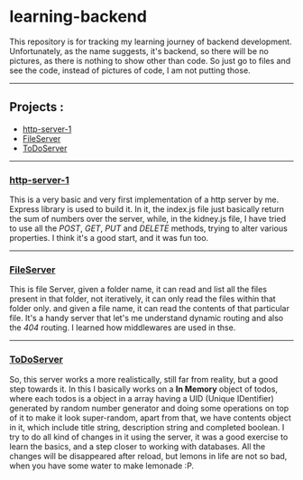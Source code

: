 # learning-backend
This repository is for tracking my learning journey of backend development. Unfortunately, as the name suggests, it's backend, so there will be no pictures, as there is nothing to show other than code. So just go to files and see the code, instead of pictures of code, I am not putting those.

---
## Projects :
- [http-server-1](#http-server-1)
- [FileServer](#fileserver)
- [ToDoServer](#todoserver)

---
### [http-server-1](https://github.com/Sandstorm831/learning-backend/tree/main/http-server-1)
This is a very basic and very first implementation of a http server by me. Express library is used to build it. In it, the index.js file just basically return the sum of numbers over the server, while, in the kidney.js file, I have tried to use all the *POST*, *GET*, *PUT* and *DELETE* methods, trying to alter various properties. I think it's a good start, and it was fun too.

---
### [FileServer](https://github.com/Sandstorm831/learning-backend/tree/main/fileServer)
This is file Server, given a folder name, it can read and list all the files present in that folder, not iteratively, it can only read the files within that folder only. and given a file name, it can read the contents of that particular file. It's a handy server that let's me understand dynamic routing and also the *404* routing. I learned how middlewares are used in thse.

---
### [ToDoServer](https://github.com/Sandstorm831/learning-backend/tree/main/ToDoServer)
So, this server works a more realistically, still far from reality, but a good step towards it. In this I basically works on a **In Memory** object of todos, where each todos is a object in a array having a UID (Unique IDentifier) generated by random number generator and doing some operations on top of it to make it look super-random, apart from that, we have contents object in it, which include title string, description string and completed boolean. I try to do all kind of changes in it using the server, it was a good exercise to learn the basics, and a step closer to working with databases. All the changes will be disappeared after reload, but lemons in life are not so bad, when you have some water to make lemonade :P. 
